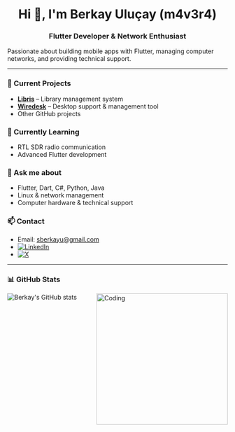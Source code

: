 <h1 align="center">Hi 👋, I'm Berkay Uluçay (m4v3r4)</h1>
<h3 align="center">Flutter Developer & Network Enthusiast</h3>

Passionate about building mobile apps with Flutter, managing computer networks, and providing technical support.

---

### 🔭 Current Projects
- **[Libris](https://github.com/yourusername/libris)** – Library management system  
- **[Wiredesk](https://github.com/yourusername/wiredesk)** – Desktop support & management tool  
- Other GitHub projects

### 🌱 Currently Learning
- RTL SDR radio communication  
- Advanced Flutter development

### 💬 Ask me about
- Flutter, Dart, C#, Python, Java  
- Linux & network management  
- Computer hardware & technical support

### 📫 Contact
- Email: sberkayu@gmail.com  
- [![LinkedIn](https://img.shields.io/badge/LinkedIn-%230077B5.svg?&style=for-the-badge&logo=linkedin&logoColor=white)](https://www.linkedin.com/in/s-berkay-u/)  
- [![X](https://img.shields.io/badge/X-%23FF0000.svg?&style=for-the-badge&logo=twitter&logoColor=white)](https://x.com/m4v3r4)

---

### 📊 GitHub Stats
![Berkay's GitHub stats](https://github-readme-stats.vercel.app/api?username=m4v3r4&show_icons=true&theme=onedark)
<img align="right" alt="Coding" width="300" src="https://media.giphy.com/media/qgQUggAC3Pfv687qPC/giphy.gif">

